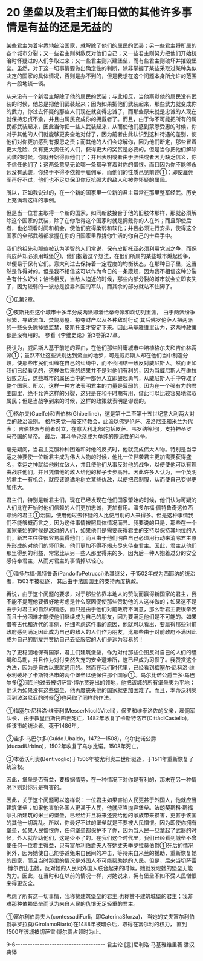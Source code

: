 # 20 堡垒以及君主们每日做的其他许多事情是有益的还是无益的

某些君主为着牢靠地统治国家，就解除了他们的属民的武装；另一些君主将所属的各个城市分裂；又一些君主则树敌反对他们自己；又一些君主则努力把他们开始统治时怀疑过的人们争取过来；又一些君主则兴建堡垒，而有些君主则破坏并摧毁堡垒。虽然，对于这一切事情要做出确定性的判断，除非掌握了某些采取过某种类似决定的国家的具体情况，否则是办不到的，但是我想在这个问题本身所允许的范围内一般地谈一谈。

从来没有一个新君主解除了他的属民的武装；与此相反，当他察觉他的属民没有武装的时候，他总是把他们武装起来；因为如果把他们武装起来，那些武力就变成你的武力，你过去怀疑的那些人们现在就变得忠诚了，而那些原来就是忠诚的人现在就保持忠贞不渝，并且由属民变成你的拥戴者了。而且，由于你不可能把所有的属民都武装起来，因此当你把一些人武装起来，从而使他们感到蒙恩受惠的时候，你对于其他的人们就能够更安全地对付了，因为前者由此认识到这种待遇的差别，使他们对你更加感到有报恩之责；而其他的人们会谅解你，因为他们断定，那些冒着更大危险、负有更大责任的人们，获得更大的奖赏是必要的。但是当你把他们解除武装的时候，你就开始得罪他们了；并且表明或者由于胆怯或者因为缺乏信义，你不信任他们了；这两条意见无论哪一条都孕育着对你的憎恨。而且因为你不能够永远没有武装，你终于不得不依赖于雇佣军，而他们的性质己见前述①；即使雇佣军再好不过，他们也不足以保卫你反抗强大的敌人和被你怀疑的属民。  

所以，正如我说过的，在一个新的国家里一位新的君主常常在那里整军经武。历史上充满着这样的事例。

但是当一位君主取得一个新的国家，如同新肢接合于他的旧肢体那样，那就必须解除这个国家的武装，除了在你取得这个国家时就是拥戴你的人在外；而且即使后者，也必须看时间和机会，使他们变得柔弱和软化；并且必须进行安排，使得这个国家的全部武器都掌握在你的旧国家里靠拢你生活的你自己的士兵手中。

我们的祖先和那些被认为明智的人们常说，保有皮斯托亚必须利用党派之争，而保有皮萨却必须用城堡②。他们抱着这个想法，在他们所属的某些城市煽起纷争，以便易于保有它们。意大利过去保持着一定程度的均衡状态，在那种日子里，这当然是作得对的。但是我不相信这可以作为今日的一条箴规，因为我不相信这种分裂会有什么好处；恰恰相反，当敌人迫近的时候，那些内部分裂的城市就会立即丧失了，因为较弱的一派总是投靠外国的军队，而其余的部分就站不住脚了。

①见第2章。

②皮斯托亚这个城市十多年分成两派即潘恰蒂奇派和坎切列里派，
由于两派纷争频繁，导致流血、焚烧房屋、掠夺财产以及各种敌对行动
其后佛罗伦萨人把两派的一些头头除掉或监禁，皮斯托亚才安定下来。因此马基雅维里认为，这两种政策都是没有用的。
参看《李维史论》第3卷第27章。

我认为，威尼斯人基于前述的理由，在他们那些附庸城市中培植格尔夫和吉伯林两派①；虽然不让这些派别达到流血的地步，可是威尼斯人却在他们当中制造分歧，使那些市民们纠缠在自己的纠纷中，而不会团结一致反对威尼斯人。然而正如我们已经看见的，这样做后来的结果并不是对他们有利的，因为当威尼斯人在维拉战败之后，这些城市的属民当中的一部分人立即鼓起勇气，从威尼斯人手中夺取了整个国家。所以，这样一种方法表明君主的力量是薄弱的，因为在一个强有力的君主国里，绝不允许这样的分裂，这只是在和平时期有用，借此可以比较容易地驾驭属民；但是当战争到来的时候，这样的政策就表明是谬误的。

①格尔夫(Guelfe)和吉伯林(Ghibelline)，这是第十二至第十五世纪意大利两大对立的政治派别。
格尔夫党一般支持教会，此派以佛罗伦萨、波洛尼亚和米兰为代表；
吉伯林派与前者对立，在意大利北部(包括皮萨、韦罗纳等地)，支持神圣罗马帝国的皇帝。
最后，其斗争沦落成为单纯的宗派性的斗争。

毫无疑问，当君主克服种种困难和对他的反抗时，他就变成伟大人物。特别是当幸运之神要使一位新君主成为伟大人物的时候，他比一位世袭君主更加需要获得盛名，幸运之神就给他树立敌人，并且使他们从事反对他的战争，以便使他可以有理由战胜他们，并且凭借他的敌人给他的梯子步步高升。因此许多人认为，一个英明的君主一有机会，就应该诡谲地树立某些仇敌，以便把它制服，从而使自己变得更加伟大。

君主们，特别是新君主们，现在已经发现在他们国家肇始的时候，他们认为可疑的人们比在开始时他们信赖的人们更加忠诚，更加有用。潘多尔福·佩特鲁奇这位西耶纳的君主①治国，使用他过去怀疑的人比使用别的人来得多。但是这种事情我们不能够概而言之，因为这件事情按照具体情况而异。我要说的只是，那些在一个国家肇始的时候是敌对的人们，如果他们是需要获得君主的支持以保持其地位的人们，新君主往往很容易赢得他们；而且由于他们明白自己必须用行动来消除君主原先形成的对他们的坏印象，他们更加不得不竭志尽忠侍奉君主。因此，君主从他们那里得到的利益，常常比从另一些人那里得来的多，因为后一种人抱着过分的安全感侍奉君主，从而对君主的事情掉以轻心。

①潘多尔福·佩特鲁奇(PandolfoPetrucci)杀其继父，于1502年成为西耶纳的统治者，1503年被驱逐，
其后由于法国国王的支持再度执政。

再说，由于这个问题的要求，对于那些依靠本地人的赞助而赢得新国家的君主，我不能不提醒他要很好地考虑是什么原因促使那些赞助他的人这样做的；如果这不是由于对君主的自然的情感，而只是由于他们对前政府不满意，那么新君主要很辛苦而且十分困难才能使他们继续成为自己的朋友，因为要满足他们是不可能的。如果借鉴古代和近代的事例，仔细考虑这件事的原因，他就可以看出，要赢得那些对前政府感到满足因此成为自己的敌人的人们作为朋友，比那些由于对前政府不满因此成为自己的朋友并赞助自己去征服它的人们是远为容易的！

为了更稳固地保有国家，君主们建筑堡垒，作为对付那些企图反对自己的人们的缰绳和马勒，并且作为对付突然失宠的安全避难所，这已经成为习惯了。我赞赏这个方法，因为是自古以来就通用的。然而在我们时代里，已经看到梅塞尔·尼科洛·维泰利破坏了卡斯特洛市的两个堡垒以便保住那个国家①。乌尔比诺公爵圭多·乌巴尔多②回到他过去被切萨雷·博尔贾逐出的领地，他把该城的所有堡垒夷为平地；他认为如果没有这些堡垒，他再度丧失他的国家就更加困难了。而且，本蒂沃利奥回到波洛尼亚的时候③也采取了同样的作法。

①梅塞尔·尼科洛·维泰利(MesserNicclòVitelli)，保罗和维泰洛佐的父亲，雇佣军队长，
由于教皇西斯托四世死亡，1482年收复了卡斯特洛市(CittàdiCastello)，任该市的统治者。死于1486年。

②圭多·乌巴尔多(Guido.Ubaldo，1472—1508)，乌尔比诺公爵(ducadiUrbino)，1502年收复了乌尔比诺。1508年死亡。

③本蒂沃利奥(Bentivoglio)于1506年被尤利奥二世所驱逐，于1511年重新恢复了统治权。

因此，堡垒是否有益，要根据情势，在一种情况下对你是有利的，那末在另一种情况下则对你只是有害的。

因此，关于这个问题可以这样说：一位君主如果害怕人民更甚于外国人，他就应当建筑堡垒；如果他害怕外国人更甚于人民，他就应当抛弃堡垒。法朗契斯科·斯福尔扎所建筑的米兰的堡垒，已经给并且将来还要给他的家族带来损害，更甚于该国的其他一切混乱。所以，你最好不过的堡垒就是不要被人民憎恨。因为即使你拥有堡垒，如果人民憎恨你，任何堡垒都保护不了你，因为当人民一旦拿起了武器的时候，外人就帮助他们，这是少不了的。在我们这个时代里，我们已经看到城垒不曾使任何一位君主得益，只有富尔利伯爵夫人在她丈夫季罗拉莫伯爵①死后的情况例外，因为她使自己能够避免来自民间的冲击，等待来自米兰的援助，重新恢复她的国家，而且当时那里的情况是外国人不可能帮助她的人民。但是，后来当切萨雷·博尔贾出击她，反对她的人民同外国人联合起来的时候，她就发现她的堡垒无能为力。因此，在当时和在以前的情况一样，对她说来，拥有堡垒不如不受人民憎恨来得更安全。

考虑了所有这一切事情，我称赞建筑堡垒的君主,也称赞不建筑城堡的君主；我非难那种依赖堡垒而认为来自人民的仇恨无足轻重的君主。

①富尔利伯爵夫人(contessadiFurli，即CaterinaSforza)，
当她的丈夫富尔利伯爵季罗拉莫(GirolamoRiario)在1488年被暗杀后，取得在富尔利的权力，
直到1500年该城被切萨雷·博尔贾占领时为止。


9-6-------------------------------------
君主论 [意]尼利洛·马基雅维里著 潘汉典译

